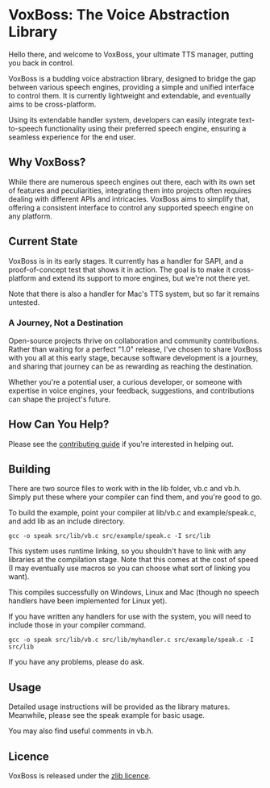 # VoxBoss: The Voice Abstraction Library
Hello there, and welcome to VoxBoss, your ultimate TTS manager, putting you back in control.

VoxBoss is a budding voice abstraction library, designed to bridge the gap between various speech engines, providing a simple and unified interface to control them. It is currently lightweight and extendable, and eventually aims to be cross-platform.

Using its extendable handler system, developers can easily integrate text-to-speech functionality using their preferred speech engine, ensuring a seamless experience for the end user.

## Why VoxBoss?
While there are numerous speech engines out there, each with its own set of features and peculiarities, integrating them into projects often requires dealing with different APIs and intricacies. VoxBoss aims to simplify that, offering a consistent interface to control any supported speech engine on any platform.

## Current State
VoxBoss is in its early stages. It currently has a handler for SAPI, and a proof-of-concept test that shows it in action. The goal is to make it cross-platform and extend its support to more engines, but we're not there yet.

Note that there is also a handler for Mac's TTS system, but so far it remains untested.

### A Journey, Not a Destination
Open-source projects thrive on collaboration and community contributions. Rather than waiting for a perfect "1.0" release, I've chosen to share VoxBoss with you all at this early stage, because software development is a journey, and sharing that journey can be as rewarding as reaching the destination.

Whether you're a potential user, a curious developer, or someone with expertise in voice engines, your feedback, suggestions, and contributions can shape the project's future.

## How Can You Help?
Please see the [contributing guide](contributing.md) if you're interested in helping out.

## Building
There are two source files to work with in the lib folder, vb.c and vb.h. Simply put these where your compiler can find them, and you're good to go.

To build the example, point your compiler at lib/vb.c and example/speak.c, and add lib as an include directory.

```shell
gcc -o speak src/lib/vb.c src/example/speak.c -I src/lib
```

This system uses runtime linking, so you shouldn't have to link with any libraries at the compilation stage. Note that this comes at the cost of speed (I may eventually use macros so you can choose what sort of linking you want).

This compiles successfully on Windows, Linux and Mac (though no speech handlers have been implemented for Linux yet).

If you have written any handlers for use with the system, you will need to include those in your compiler command.

```shell
gcc -o speak src/lib/vb.c src/lib/myhandler.c src/example/speak.c -I src/lib
```

If you have any problems, please do ask.

## Usage
Detailed usage instructions will be provided as the library matures. Meanwhile, please see the speak example for basic usage.

You may also find useful comments in vb.h.

## Licence
VoxBoss is released under the [zlib licence](licence.txt).

